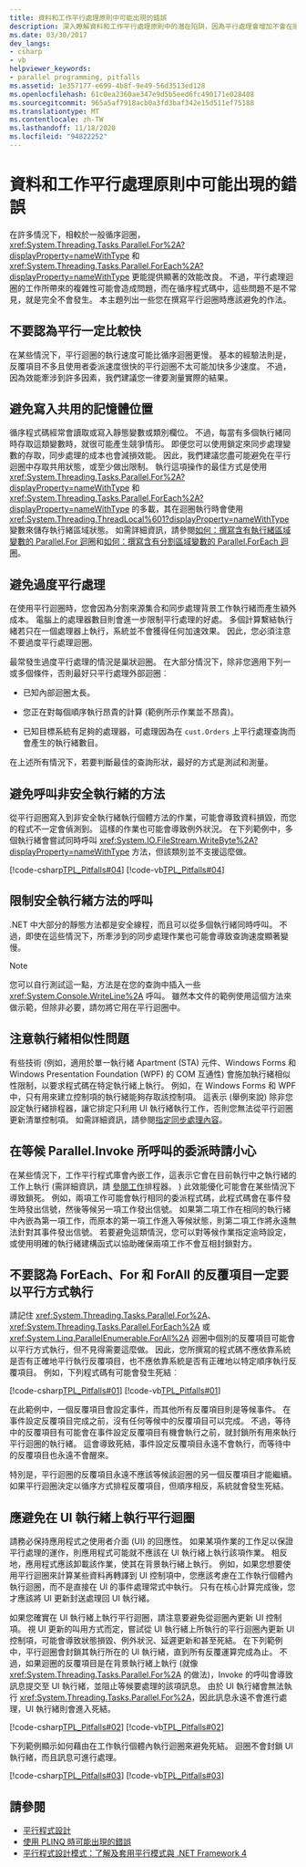 ```yaml
---
title: 資料和工作平行處理原則中可能出現的錯誤
description: 深入瞭解資料和工作平行處理原則中的潛在陷阱，因為平行處理會增加不會在順序程式碼中遇到的複雜性。
ms.date: 03/30/2017
dev_langs:
- csharp
- vb
helpviewer_keywords:
- parallel programming, pitfalls
ms.assetid: 1e357177-e699-4b8f-9e49-56d3513ed128
ms.openlocfilehash: 61c0ea2360ae347e9d5b5eed6fc490171e028408
ms.sourcegitcommit: 965a5af7918acb0a3fd3baf342e15d511ef75188
ms.translationtype: MT
ms.contentlocale: zh-TW
ms.lasthandoff: 11/18/2020
ms.locfileid: "94822252"
---
```

# <a name="potential-pitfalls-in-data-and-task-parallelism"></a>資料和工作平行處理原則中可能出現的錯誤
在許多情況下，相較於一般循序迴圈，<xref:System.Threading.Tasks.Parallel.For%2A?displayProperty=nameWithType> 和 <xref:System.Threading.Tasks.Parallel.ForEach%2A?displayProperty=nameWithType> 更能提供顯著的效能改良。 不過，平行處理迴圈的工作所帶來的複雜性可能會造成問題，而在循序程式碼中，這些問題不是不常見，就是完全不會發生。 本主題列出一些您在撰寫平行迴圈時應該避免的作法。  
  
## <a name="do-not-assume-that-parallel-is-always-faster"></a>不要認為平行一定比較快  
 在某些情況下，平行迴圈的執行速度可能比循序迴圈更慢。 基本的經驗法則是，反覆項目不多且使用者委派速度很快的平行迴圈不太可能加快多少速度。 不過，因為效能牽涉到許多因素，我們建議您一律要測量實際的結果。  
  
## <a name="avoid-writing-to-shared-memory-locations"></a>避免寫入共用的記憶體位置  
 循序程式碼經常會讀取或寫入靜態變數或類別欄位。 不過，每當有多個執行緒同時存取這類變數時，就很可能產生競爭情形。 即便您可以使用鎖定來同步處理變數的存取，同步處理的成本也會減損效能。 因此，我們建議您盡可能避免在平行迴圈中存取共用狀態，或至少做出限制。 執行這項操作的最佳方式是使用 <xref:System.Threading.Tasks.Parallel.For%2A?displayProperty=nameWithType> 和 <xref:System.Threading.Tasks.Parallel.ForEach%2A?displayProperty=nameWithType> 的多載，其在迴圈執行時會使用 <xref:System.Threading.ThreadLocal%601?displayProperty=nameWithType> 變數來儲存執行緒區域狀態。 如需詳細資訊，請參閱[如何：撰寫含有執行緒區域變數的 Parallel.For 迴圈](how-to-write-a-parallel-for-loop-with-thread-local-variables.md)和[如何：撰寫含有分割區域變數的 Parallel.ForEach 迴圈](how-to-write-a-parallel-foreach-loop-with-partition-local-variables.md)。  
  
## <a name="avoid-over-parallelization"></a>避免過度平行處理  
 在使用平行迴圈時，您會因為分割來源集合和同步處理背景工作執行緒而產生額外成本。 電腦上的處理器數目則會進一步限制平行處理的好處。 多個計算繫結執行緒若只在一個處理器上執行，系統並不會獲得任何加速效果。 因此，您必須注意不要過度平行處理迴圈。  
  
 最常發生過度平行處理的情況是巢狀迴圈。 在大部分情況下，除非您適用下列一或多個條件，否則最好只平行處理外部迴圈︰  
  
- 已知內部迴圈太長。  
  
- 您正在對每個順序執行昂貴的計算  (範例所示作業並不昂貴)。  
  
- 已知目標系統有足夠的處理器，可處理因為在 `cust.Orders` 上平行處理查詢而會產生的執行緒數目。  
  
 在上述所有情況下，若要判斷最佳的查詢形狀，最好的方式是測試和測量。  
  
## <a name="avoid-calls-to-non-thread-safe-methods"></a>避免呼叫非安全執行緒的方法  
 從平行迴圈寫入到非安全執行緒執行個體方法的作業，可能會導致資料損毀，而您的程式不一定會偵測到。 這樣的作業也可能會導致例外狀況。 在下列範例中，多個執行緒會嘗試同時呼叫 <xref:System.IO.FileStream.WriteByte%2A?displayProperty=nameWithType> 方法，但該類別並不支援這麼做。  
  
 [!code-csharp[TPL_Pitfalls#04](../../../samples/snippets/csharp/VS_Snippets_Misc/tpl_pitfalls/cs/pitfalls.cs#04)]
 [!code-vb[TPL_Pitfalls#04](../../../samples/snippets/visualbasic/VS_Snippets_Misc/tpl_pitfalls/vb/pitfalls_vb.vb#04)]  
  
## <a name="limit-calls-to-thread-safe-methods"></a>限制安全執行緒方法的呼叫  
 .NET 中大部分的靜態方法都是安全線程，而且可以從多個執行緒同時呼叫。 不過，即使在這些情況下，所牽涉到的同步處理作業也可能會導致查詢速度顯著變慢。  
  
> [!NOTE]
> 您可以自行測試這一點，方法是在您的查詢中插入一些 <xref:System.Console.WriteLine%2A> 呼叫。 雖然本文件的範例使用這個方法來做示範，但除非必要，請勿將它用在平行迴圈中。  
  
## <a name="be-aware-of-thread-affinity-issues"></a>注意執行緒相似性問題  
 有些技術 (例如，適用於單一執行緒 Apartment (STA) 元件、Windows Forms 和 Windows Presentation Foundation (WPF) 的 COM 互通性) 會施加執行緒相似性限制，以要求程式碼在特定執行緒上執行。 例如，在 Windows Forms 和 WPF 中，只有用來建立控制項的執行緒能夠存取該控制項。 這表示 (舉例來說) 除非您設定執行緒排程器，讓它排定只利用 UI 執行緒執行工作，否則您無法從平行迴圈更新清單控制項。 如需詳細資訊，請參閱[指定同步處理內容](xref:System.Threading.Tasks.TaskScheduler#specifying-a-synchronization-context)。  
  
## <a name="use-caution-when-waiting-in-delegates-that-are-called-by-parallelinvoke"></a>在等候 Parallel.Invoke 所呼叫的委派時請小心  
 在某些情況下，工作平行程式庫會內嵌工作，這表示它會在目前執行中之執行緒的工作上執行   (需詳細資訊，請 [參閱工作](xref:System.Threading.Tasks.TaskScheduler)排程器。 ) 此效能優化可能會在某些情況下導致鎖死。 例如，兩項工作可能會執行相同的委派程式碼，此程式碼會在事件發生時發出信號，然後等候另一項工作發出信號。 如果第二項工作在相同的執行緒中內嵌為第一項工作，而原本的第一項工作進入等候狀態，則第二項工作將永遠無法針對其事件發出信號。 若要避免這類情況，您可以對等候作業指定逾時設定，或使用明確的執行緒建構函式以協助確保兩項工作不會互相封鎖對方。  
  
## <a name="do-not-assume-that-iterations-of-foreach-for-and-forall-always-execute-in-parallel"></a>不要認為 ForEach、For 和 ForAll 的反覆項目一定要以平行方式執行  
 請記住 <xref:System.Threading.Tasks.Parallel.For%2A>、<xref:System.Threading.Tasks.Parallel.ForEach%2A> 或 <xref:System.Linq.ParallelEnumerable.ForAll%2A> 迴圈中個別的反覆項目可能會以平行方式執行，但不見得需要這麼做。 因此，您所撰寫的程式碼不應依靠系統是否有正確地平行執行反覆項目，也不應依靠系統是否有正確地以特定順序執行反覆項目。 例如，下列程式碼有可能會發生死結︰  
  
 [!code-csharp[TPL_Pitfalls#01](../../../samples/snippets/csharp/VS_Snippets_Misc/tpl_pitfalls/cs/pitfalls.cs#01)]
 [!code-vb[TPL_Pitfalls#01](../../../samples/snippets/visualbasic/VS_Snippets_Misc/tpl_pitfalls/vb/pitfalls_vb.vb#01)]  
  
 在此範例中，一個反覆項目會設定事件，而其他所有反覆項目則是等候事件。 在事件設定反覆項目完成之前，沒有任何等候中的反覆項目可以完成。 不過，等待中的反覆項目有可能會在事件設定反覆項目有機會執行之前，就封鎖所有用來執行平行迴圈的執行緒。 這會導致死結，事件設定反覆項目永遠不會執行，而等待中的反覆項目也永遠不會醒來。  
  
 特別是，平行迴圈的反覆項目永遠不應該等候該迴圈的另一個反覆項目才能繼續。 如果平行迴圈決定以循序方式排程反覆項目，但順序相反，系統就會發生死結。  
  
## <a name="avoid-executing-parallel-loops-on-the-ui-thread"></a>應避免在 UI 執行緒上執行平行迴圈  
 請務必保持應用程式之使用者介面 (UI) 的回應性。 如果某項作業的工作足以保證平行處理的運作，則應用程式可能就不應該在 UI 執行緒上執行該項作業。  相反地，應用程式應該卸載該作業，使其在背景執行緒上執行。 例如，如果您想要使用平行迴圈來計算某些資料再轉譯到 UI 控制項中，您應該考慮在工作執行個體內執行迴圈，而不是直接在 UI 的事件處理常式中執行。  只有在核心計算完成後，您才應該將 UI 更新封送處理回 UI 執行緒。  
  
 如果您確實在 UI 執行緒上執行平行迴圈，請注意要避免從迴圈內更新 UI 控制項。 視 UI 更新的叫用方式而定，嘗試從 UI 執行緒上所執行的平行迴圈內更新 UI 控制項，可能會導致狀態損毀、例外狀況、延遲更新和甚至死結。 在下列範例中，平行迴圈會封鎖其執行所在的 UI 執行緒，直到所有反覆運算完成為止。 不過，如果迴圈的反覆項目是在背景執行緒上執行 (就像 <xref:System.Threading.Tasks.Parallel.For%2A> 的做法)，Invoke 的呼叫會導致訊息提交至 UI 執行緒，並阻止等候要處理的該項訊息。 由於 UI 執行緒會無法執行 <xref:System.Threading.Tasks.Parallel.For%2A>，因此訊息永遠不會進行處理，UI 執行緒則會進入死結。  
  
 [!code-csharp[TPL_Pitfalls#02](../../../samples/snippets/csharp/VS_Snippets_Misc/tpl_pitfalls/cs/pitfalls.cs#02)]
 [!code-vb[TPL_Pitfalls#02](../../../samples/snippets/visualbasic/VS_Snippets_Misc/tpl_pitfalls/vb/pitfalls_vb.vb#02)]  
  
 下列範例顯示如何藉由在工作執行個體內執行迴圈來避免死結。 迴圈不會封鎖 UI 執行緒，而且訊息可進行處理。  
  
 [!code-csharp[TPL_Pitfalls#03](../../../samples/snippets/csharp/VS_Snippets_Misc/tpl_pitfalls/cs/pitfalls.cs#03)]
 [!code-vb[TPL_Pitfalls#03](../../../samples/snippets/visualbasic/VS_Snippets_Misc/tpl_pitfalls/vb/pitfalls_vb.vb#03)]  
  
## <a name="see-also"></a>請參閱

- [平行程式設計](index.md)
- [使用 PLINQ 時可能出現的錯誤](potential-pitfalls-with-plinq.md)
- [平行程式設計模式：了解及套用平行模式與 .NET Framework 4](https://www.microsoft.com/download/details.aspx?id=19222)
